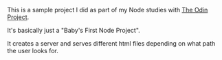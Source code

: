 This is a sample project I did as part of my Node studies with [The Odin Project](https://www.theodinproject.com/lessons/nodejs-basic-informational-site).

It's basically just a "Baby's First Node Project".

It creates a server and serves different html files depending on what path the user looks for.